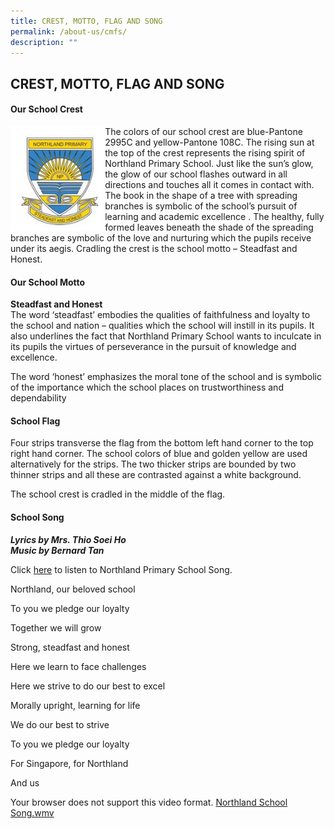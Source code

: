```yaml
---
title: CREST, MOTTO, FLAG AND SONG
permalink: /about-us/cmfs/
description: ""
---
```

## CREST, MOTTO, FLAG AND SONG

#### Our School Crest

<img src="/images/schoolCrest.jpg" style="width:30%" align=left>

The colors of our school crest are blue-Pantone 2995C and yellow-Pantone 108C. The rising sun at the top of the crest represents the rising spirit of Northland Primary School. Just like the sun’s glow, the glow of our school flashes outward in all directions and touches all it comes in contact with. The book in the shape of a tree with spreading branches is symbolic of the school’s pursuit of learning and academic excellence . The healthy, fully formed leaves beneath the shade of the spreading branches are symbolic of the love and nurturing which the pupils receive under its aegis. Cradling the crest is the school motto – Steadfast and Honest.

#### Our School Motto

**Steadfast and Honest** <br>
The word ‘steadfast’ embodies the qualities of faithfulness and loyalty to the school and nation – qualities which the school will instill in its pupils. It also underlines the fact that Northland Primary School wants to inculcate in its pupils the virtues of perseverance in the pursuit of knowledge and excellence.

The word ‘honest’ emphasizes the moral tone of the school and is symbolic of the importance which the school places on trustworthiness and dependability

#### School Flag

Four strips transverse the flag from the bottom left hand corner to the top right hand corner. The school colors of blue and golden yellow are used alternatively for the strips. The two thicker strips are bounded by two thinner strips and all these are contrasted against a white background.

The school crest is cradled in the middle of the flag.

#### School Song

_**Lyrics by Mrs. Thio Soei Ho**_<br>
_**Music by Bernard Tan**_

Click [here](https://northlandpri.moe.edu.sg/qql/slot/u454/About%20Us/School%20Song/46222c8ad_u5600.mp3) to listen to Northland Primary School Song.

Northland, our beloved school

To you we pledge our loyalty

Together we will grow

Strong, steadfast and honest

Here we learn to face challenges

Here we strive to do our best to excel

Morally upright, learning for life

We do our best to strive

To you we pledge our loyalty

For Singapore, for Northland

And us

Your browser does not support this video format. [Northland School Song.wmv](https://northlandpri.moe.edu.sg/qql/slot/u454/About%20Us/School%20Song/Northland%20School%20Song.wmv)
